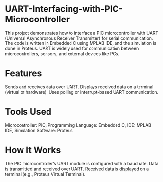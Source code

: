 # UART-Interfacing-with-PIC-Microcontroller
This project demonstrates how to interface a PIC microcontroller with UART (Universal Asynchronous Receiver Transmitter) for serial communication. The code is written in Embedded C using MPLAB IDE, and the simulation is done in Proteus. UART is widely used for communication between microcontrollers, sensors, and external devices like PCs.
# Features
Sends and receives data over UART.
Displays received data on a terminal (virtual or hardware).
Uses polling or interrupt-based UART communication.
# Tools Used
Microcontroller: PIC,
Programming Language: Embedded C,
IDE: MPLAB IDE,
Simulation Software: Proteus
# How It Works
The PIC microcontroller’s UART module is configured with a baud rate.
Data is transmitted and received over UART.
Received data is displayed on a terminal (e.g., Proteus Virtual Terminal).
